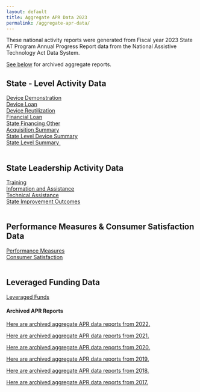 ```yaml
---
layout: default
title: Aggregate APR Data 2023
permalink: /aggregate-apr-data/
---
```

<div class="container">
  <div class="row">

 <div class="col-12">

<p>These national activity reports were generated from Fiscal year 2023 State AT Program Annual Progress Report data from the National Assistive Technology Act Data System.</p>
<p><a href="#to2019">See below</a> for archived aggregate reports.</p>
<h2>State - Level Activity Data</h2>
<div><a href="/assets/aggr_reports23/Device Demo.html">Device Demonstration</a></div>
<div><a href="/assets/aggr_reports23/Device%20Loan.html">Device Loan</a></div>
<div><a href="/assets/aggr_reports23/Device%20Reutilization.html">Device Reutilization</a></div>
<div><a href="/assets/aggr_reports23/Financial%20Loan.html">Financial Loan</a></div>
<div><a href="/assets/aggr_reports23/State%20Financing%20Other.html">State Financing Other</a></div>
<div><a href="/assets/aggr_reports23/Acquisition%20Summary.html">Acquisition Summary</a></div>
<div><a href="/assets/aggr_reports23/State%20Level%20Device%20Summary.html">State Level Device Summary</a></div>
<div><a href="/assets/aggr_reports23/State%20Level%20Summary.html">State Level Summary&nbsp;</a></div>
<br>
<h2>State Leadership Activity Data</h2>
<div><a href="/assets/aggr_reports23/Training.html">Training</a></div>
<div><a href="/assets/aggr_reports23/Information%20&amp;%20Assistance.html">Information and Assistance</a></div>
<div><a href="/assets/aggr_reports23/Technical%20Assistance.html">Technical Assistance</a></div>
<div><a href="/assets/aggr_reports23/State%20Improvements.html">State Improvement Outcomes</a></div>
<br>
<h2>Performance Measures &amp; Consumer Satisfaction Data</h2>
<div><a href="/assets/aggr_reports23/Performance%20Measures.html">Performance Measures</a></div>
<div><a href="/assets/aggr_reports23/Consumer%20Satisfaction.html">Consumer Satisfaction</a></div>
<div>&nbsp;</div>
<h2>Leveraged Funding Data</h2>
<div><a href="/assets/aggr_reports23/Leveraged%20Funds.html">Leveraged Funds</a></div><div><h4 style="margin-top: 20px">Archived APR Reports</h4>
<p id="to2022"><a href="/aggregate-apr-data-2022">Here are archived aggregate APR data reports from 2022.</a></p>
<p id="to2021"><a href="/aggregate-apr-data-2021">Here are archived aggregate APR data reports from 2021.</a></p>
<p id="to2020"><a href="/aggregate-apr-data-2020">Here are archived aggregate APR data reports from 2020.</a></p>
<p id="to2019"><a href="/aggregate-apr-data-2019">Here are archived aggregate APR data reports from 2019.</a></p>
<p id="to2018"><a href="/aggregate-apr-data-2018">Here are archived aggregate APR data reports from 2018.</a></p><p id="to2017"><a href="/aggregate-apr-data-2017">Here are archived aggregate APR data reports from 2017.</a></p></div>

</div>
</div>
</div>
